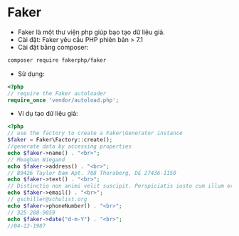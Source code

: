# Faker

- Faker là một thư viện php giúp bạo tạo dữ liệu giả.
- Cài đặt: Faker yêu cầu PHP phiên bản > 7.1
- Cài đặt bằng composer:

```bash
composer require fakerphp/faker
```

- Sử dụng:

```php
<?php
// require the Faker autoloader
require_once 'vendor/autoload.php';
```

- Ví dụ tạo dữ liệu giả:

```php
<?php
// use the factory to create a Faker\Generator instance
$faker = Faker\Factory::create();
//generate data by accessing properties
echo $faker->name() . "<br>";
// Meaghan Wiegand
echo $faker->address() . "<br>";
// 89426 Taylor Dam Apt. 708 Thoraberg, DE 27436-1150
echo $faker->text() . "<br>";
// Distinctio non animi velit suscipit. Perspiciatis iusto cum illum error sint facilis soluta. Fugiat quae non eum consequatur et exercitationem vitae nemo. Quas rem quae et.
echo $faker->email() . "<br>";
// gschiller@schulist.org
echo $faker->phoneNumber() . "<br>";
// 325-288-9859
echo $faker->date("d-m-Y") . "<br>";
//04-12-1987
```
